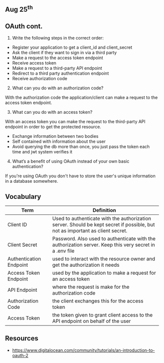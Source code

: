 ## Aug 25<sup>th</sup>
## OAuth cont.

1. Write the following steps in the correct order:

- Register your application to get a client_id and client_secret
- Ask the client if they want to sign in via a third party
- Make a request to the access token endpoint
- Receive access token
- Make a request to a third-party API endpoint
- Redirect to a third party authentication endpoint
- Receive authorization code

2. What can you do with an authorization code?

With the authorization code the application/client can make a request to the access token endpoint.

3. What can you do with an access token?

With an access token you can make the request to the third-party API endpoint in order to get the protected resource.
- Exchange information between two bodies
- Self contained with information about the user
- Avoid querying the db more than once, you just pass the token each time and jwt system verifies it

4. What’s a benefit of using OAuth instead of your own basic authentication?

If you're using OAuth you don't have to store the user's unique information in a database somewhere. 


## Vocabulary

|   **Term**    | **Definition**  |
| ------------- | ----------- |
| Client ID     | Used to authenticate with the authorization server. Should be kept secret if possible, but not as important as client secret.             |
| Client Secret | Password. Also used to authenticate with the authorization server. Keep this very secret in a .env file   |
| Authentication Endpoint | used to interact with the resource owner and get the authorization it needs  |
| Access Token Endpoint | used by the application to make a request for an access token  |
| API Endpoint | where the request is make for the authorization code |
| Authorization Code | the client exchanges this for the access token  |
| Access Token | the token given to grant client access to the API endpoint on behalf of the user             |

## Resources
- https://www.digitalocean.com/community/tutorials/an-introduction-to-oauth-2

